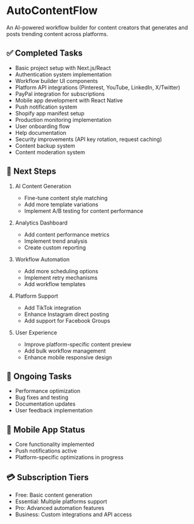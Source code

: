 # AutoContentFlow

An AI-powered workflow builder for content creators that generates and posts trending content across platforms.

## ✅ Completed Tasks
- Basic project setup with Next.js/React
- Authentication system implementation
- Workflow builder UI components
- Platform API integrations (Pinterest, YouTube, LinkedIn, X/Twitter)
- PayPal integration for subscriptions
- Mobile app development with React Native
- Push notification system
- Shopify app manifest setup
- Production monitoring implementation
- User onboarding flow
- Help documentation
- Security improvements (API key rotation, request caching)
- Content backup system
- Content moderation system

## 🚀 Next Steps
1. AI Content Generation
   - Fine-tune content style matching
   - Add more template variations
   - Implement A/B testing for content performance

2. Analytics Dashboard
   - Add content performance metrics
   - Implement trend analysis
   - Create custom reporting

3. Workflow Automation
   - Add more scheduling options
   - Implement retry mechanisms
   - Add workflow templates

4. Platform Support
   - Add TikTok integration
   - Enhance Instagram direct posting
   - Add support for Facebook Groups

5. User Experience
   - Improve platform-specific content preview
   - Add bulk workflow management
   - Enhance mobile responsive design

## 🔄 Ongoing Tasks
- Performance optimization
- Bug fixes and testing
- Documentation updates
- User feedback implementation

## 📱 Mobile App Status
- Core functionality implemented
- Push notifications active
- Platform-specific optimizations in progress

## 💳 Subscription Tiers
- Free: Basic content generation
- Essential: Multiple platforms support
- Pro: Advanced automation features
- Business: Custom integrations and API access